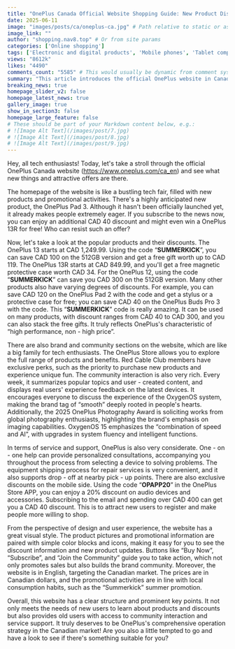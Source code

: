 ```yaml
---
title: "OnePlus Canada Official Website Shopping Guide: New Product Discounts, Community Interaction, and Thoughtful Services - Not to Be Missed"
date: 2025-06-11
image: "images/posts/ca/oneplus-ca.jpg" # Path relative to static or assets
image_link: ""
author: "shopping.nav8.top" # Or from site params
categories: ['Online shopping']
tags: ['Electronic and digital products', 'Mobile phones', 'Tablet computers', 'Audio equipment', 'Electronic product creative peripherals', 'Online store service', 'Member plan', 'Repair and After-sales Support Services', 'Pet supplements', 'Pet snacks', 'Pet food', 'Pet beds', 'Pet toys', 'Pet clothing', 'Pet supplies', 'Pet - keeping guidance and advice services', 'Pet - keeping knowledge services', 'Online store platforms', 'Free delivery service', 'Free technical support service', 'Payment plan', 'Music equipment purchase advice service', 'Customized napkins', 'Personalized party supplies', 'Golf headcovers', 'Golf balls', 'Golf bags', 'Ball markers', 'Gloves', 'Belts', 'Hats', 'Beer koozies', 'Accessories', 'Golf store', 'PC games', 'Steam games', 'Game console prepaid cards', 'Game platform services', 'E-sports sponsorship', 'Influencer cooperation services', 'Self-storage facilities', 'Self-storage services', 'Books', 'Magazines', 'Music Albums', 'Movies', 'DVDs', 'Wonderful Videos', 'Computers', 'Software', 'Shoes', 'Jewelry', 'Tools', 'Hardware Products', 'Household Items', 'Furniture', 'Sports Goods', 'Beauty Products', 'Personal Care Products', 'Broadband Services', 'DSL Services', 'Delicacies', 'Online dating sites', 'High-end fashion jewelry', 'Fashion watches', 'Swiss watches', 'Japanese watches', 'American watches', 'Mido watches', 'Hamilton watches', 'Casio watches', 'Ink', 'Toner', 'Printing Supplies', 'Freelancer services', 'Graphic design', 'Illustration creation', 'IT problem solving', 'Software development', 'Video production', 'Article writing', 'Text translation', 'Sound editing', 'Business consultation', 'Website development', 'Pet grooming services', 'Pet boarding services', 'Pet care lectures', 'Pet care training', 'Watch selection service', 'Customer service', 'Household appliances', 'Laptop Computers', 'Game', 'TV', 'Data Packages', 'Skiing equipment', 'Running equipment', 'Sleeping bags', 'Tents', 'Summer equipment', 'Rain gear', 'Sun protection clothing', 'Lightweight backpacks', "Children's T-shirts", 'Accessories', 'Snowboard', 'Jacket', 'Ski pants', 'One-piece suit', 'Snowshoe straps', 'Corduroy jacket', 'Countertop Appliances', 'Large Appliances', 'KitchenAid', 'Wireless Series', 'Coffee and Espresso Machines', 'Food Processors', 'Blenders', 'Handheld Blenders', 'Kettles', 'Countertop Ovens', 'Toasters', 'Refrigerators', 'Stoves', 'Cooktops', 'Built - in Ovens', 'Dishwashers', 'Free Contactless Delivery Service', 'Professional On - site Installation Service', 'Free Old Appliance Recycling Service', '30 - day Price Protection Service', 'Flexible Return and Exchange Service', 'Purchase Guide Service', 'User Center Service', 'Outdoor equipment', 'Wool slippers', 'Flannel pajamas', "Children's backpacks", 'Insulated lunch boxes', 'Kayaks', 'Soda maker', 'CO₂ gas cylinder', 'Beverage flavoring', 'Special water bottle', 'Organic soda water mixture', 'Kombucha concentrate', 'Cocktail mixer', 'CO₂ gas cylinder subscription service', 'CO₂ gas cylinder replacement service', 'Spare CO₂ gas cylinder', 'Prescription glasses', 'Sunglasses', 'Designer brand glasses', 'Contact lenses', 'Insurance direct payment service', 'Purchase guide service', 'Social marketing service', 'Store query service', 'Kitchen Appliances', 'Laundry Equipment', 'Refrigeration Equipment', 'Microwave Ovens', 'Vacuum Cleaners', 'Water Treatment Systems', 'Delivery Services', 'Installation Services', 'Trade-in Services', 'Extended Warranty Services', 'Comparison Function Services', 'Search Function Services', 'Promotion Information Services', 'Online Chat Services', 'Telephone Consultation Services', 'Store Location Services', 'Inspiration Content Services', 'Blogs and Information Services', 'Online store service', 'Multi-language Services', 'Data Security Services', 'Jeans', 'T-shirts', 'Shirts', 'Jackets', 'Dresses', "Children's clothing", 'Parent-child clothing', 'Mobile phone adaptation service', 'Sports apparel', 'Yoga clothing', 'Sportswear', 'Precious metal coins', 'Commemorative coins', 'Investment coins', 'Coin sets', 'Emotional advice and resource services', 'Localized services', 'Health and wellness products', 'Maternity and baby products', 'Food and beverages', 'Sunscreen', 'Summer beauty gift set', 'Sun protection set', 'Water bottles', 'Non-alcoholic beer', 'Health and personal care products', 'Sports and outdoor products', 'Toys and games', 'Prime membership plan', 'Subscribe & Save membership subscription service', 'Blazer', 'Polo shirts', 'Hoodies', 'Pants', 'Knitted shorts', 'Designer brand clothing', 'Customized service', 'Fashion information and styling guides', 'Legal industry services', "Men's clothing", "Women's clothing", "Children's products", 'Outdoor supplies', 'Camping equipment', 'Running shoes', 'Hiking shoes', 'Folding chairs', 'Road running shoes', "Men's hats", "Men's footwear", "Women's rain gear", "Children's equipment", 'Solar generators', 'Fishing kayaks', 'Fishing rods', 'Life jackets', 'Camping tents', 'Mosquito repellent devices', 'Camping chairs', 'Expedition backpacks', 'Coolers', 'Canoes', 'Waterproof jackets', 'Rain boots', 'Tackle boxes', 'Fish finders', 'Brand-name fishing gear', 'Pick up in-store', 'Workwear', 'Casual wear', 'Work pants', "Women's shirts", "Women's jeans", "Women's shorts", "Women's jackets", 'Game skins', 'Tote bags', 'Hydro Flask water bottles', 'Personalized consultation service', 'Mobile phone exclusive discount service', 'OnePlus Pad 3', 'OnePlus 13', 'OnePlus 13R', 'OnePlus 12', 'OnePlus Pad 2', 'OnePlus Buds Pro 3', 'OxygenOS 15', 'OnePlus Store APP', '2025 OnePlus Photography Award']
views: "8612k"
likes: "4490"
comments_count: "5585" # This would usually be dynamic from comment system
summary: "This article introduces the official OnePlus website in Canada. The homepage showcases new products and promotions, such as discounts for subscribing to the OnePlus Pad 3 and varying degrees of discounts on products like the OnePlus 13. The website has a brand community with rich interactions. The service support is considerate, and the design experience is excellent. There are exclusive promotions for mobile devices. Overall, the structure is clear, meeting the needs of different users."
breaking_news: true   
homepage_slider_v2: false  
homepage_latest_news: true  
gallery_image: true  
show_in_section3: false
homepage_large_feature: false
# These should be part of your Markdown content below, e.g.:
# ![Image Alt Text](/images/post/7.jpg)
# ![Image Alt Text](/images/post/8.jpg)
# ![Image Alt Text](/images/post/9.jpg)
---
```


Hey, all tech enthusiasts! Today, let's take a stroll through the official OnePlus Canada website (https://www.oneplus.com/ca_en) and see what new things and attractive offers are there.

The homepage of the website is like a bustling tech fair, filled with new products and promotional activities. There's a highly anticipated new product, the OnePlus Pad 3. Although it hasn't been officially launched yet, it already makes people extremely eager. If you subscribe to the news now, you can enjoy an additional CAD 40 discount and might even win a OnePlus 13R for free! Who can resist such an offer?

Now, let's take a look at the popular products and their discounts. The OnePlus 13 starts at CAD 1,249.99. Using the code “**SUMMERKICK**”, you can save CAD 100 on the 512GB version and get a free gift worth up to CAD 119. The OnePlus 13R starts at CAD 849.99, and you'll get a free magnetic protective case worth CAD 34. For the OnePlus 12, using the code “**SUMMERKICK**” can save you CAD 300 on the 512GB version. Many other products also have varying degrees of discounts. For example, you can save CAD 120 on the OnePlus Pad 2 with the code and get a stylus or a protective case for free; you can save CAD 40 on the OnePlus Buds Pro 3 with the code. This “**SUMMERKICK**” code is really amazing. It can be used on many products, with discount ranges from CAD 40 to CAD 300, and you can also stack the free gifts. It truly reflects OnePlus's characteristic of “high performance, non - high price”.

There are also brand and community sections on the website, which are like a big family for tech enthusiasts. The OnePlus Store allows you to explore the full range of products and benefits. Red Cable Club members have exclusive perks, such as the priority to purchase new products and experience unique fun. The community interaction is also very rich. Every week, it summarizes popular topics and user - created content, and displays real users' experience feedback on the latest devices. It encourages everyone to discuss the experience of the OxygenOS system, making the brand tag of “smooth” deeply rooted in people's hearts. Additionally, the 2025 OnePlus Photography Award is soliciting works from global photography enthusiasts, highlighting the brand's emphasis on imaging capabilities. OxygenOS 15 emphasizes the “combination of speed and AI”, with upgrades in system fluency and intelligent functions.

In terms of service and support, OnePlus is also very considerate. One - on - one help can provide personalized consultations, accompanying you throughout the process from selecting a device to solving problems. The equipment shipping process for repair services is very convenient, and it also supports drop - off at nearby pick - up points. There are also exclusive discounts on the mobile side. Using the code “**OPAPP20**” in the OnePlus Store APP, you can enjoy a 20% discount on audio devices and accessories. Subscribing to the email and spending over CAD 400 can get you a CAD 40 discount. This is to attract new users to register and make people more willing to shop.

From the perspective of design and user experience, the website has a great visual style. The product pictures and promotional information are paired with simple color blocks and icons, making it easy for you to see the discount information and new product updates. Buttons like “Buy Now”, “Subscribe”, and “Join the Community” guide you to take action, which not only promotes sales but also builds the brand community. Moreover, the website is in English, targeting the Canadian market. The prices are in Canadian dollars, and the promotional activities are in line with local consumption habits, such as the “Summerkick” summer promotion.

Overall, this website has a clear structure and prominent key points. It not only meets the needs of new users to learn about products and discounts but also provides old users with access to community interaction and service support. It truly deserves to be OnePlus's comprehensive operation strategy in the Canadian market! Are you also a little tempted to go and have a look to see if there's something suitable for you? 
